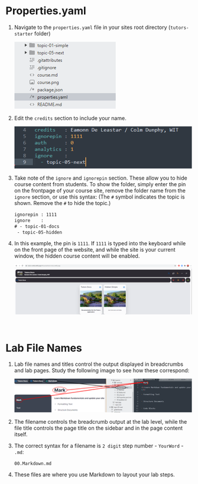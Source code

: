 # Properties.yaml

1. Navigate to the `properties.yaml` file in your sites root directory (`tutors-starter` folder)

    ![Properties](img/properties.png)

2. Edit the `credits` section to include your name.

    ![Credits](img/filecontent.png)

3. Take note of the `ignore` and `ignorepin` section. These allow you to hide course content from students. To show the folder, simply enter the pin on the frontpage of your course site, remove the folder name from the `ignore` section, or use this syntax: (The `#` symbol indicates the topic is shown. Remove the `#` to hide the topic.)

    ~~~
    ignorepin : 1111
    ignore    : 
    # - topic-01-docs
     - topic-05-hidden
    ~~~ 

4. In this example, the pin is `1111`. If `1111` is typed into the keyboard while on the front page of the website, and while the site is your current window, the hidden course content will be enabled.

    ![Show Hidden](img/hiddenshown.png)
    

<br />

# Lab File Names

1. Lab file names and titles control the output displayed in breadcrumbs and lab pages. Study the following image to see how these correspond:

    ![Comparison](img/compare.png)

2. The filename controls the breadcrumb output at the lab level, while the file title controls the page title on the sidebar and in the page content itself.         

3. The correct syntax for a filename is `2 digit` step number - `YourWord` - `.md`:

    ~~~
    00.Markdown.md
    ~~~ 

4. These files are where you use Markdown to layout your lab steps.    
